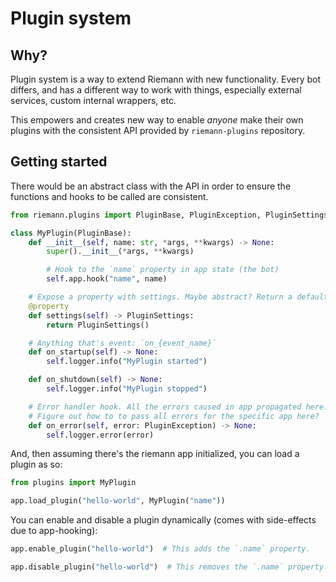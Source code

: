 # Plugin system

## Why?

Plugin system is a way to extend Riemann with new functionality. Every bot differs, and has a different way
to work with things, especially external services, custom internal wrappers, etc.

This empowers and creates new way to enable _anyone_ make their own plugins with the consistent API provided
by `riemann-plugins` repository.

## Getting started

There would be an abstract class with the API in order to ensure the functions and hooks to be called are
consistent.

```py
from riemann.plugins import PluginBase, PluginException, PluginSettings

class MyPlugin(PluginBase):
    def __init__(self, name: str, *args, **kwargs) -> None:
        super().__init__(*args, **kwargs)

        # Hook to the `name` property in app state (the bot)
        self.app.hook("name", name)

    # Expose a property with settings. Maybe abstract? Return a default value if not overridden.
    @property
    def settings(self) -> PluginSettings:
        return PluginSettings()

    # Anything that's event: `on_{event_name}`
    def on_startup(self) -> None:
        self.logger.info("MyPlugin started")

    def on_shutdown(self) -> None:
        self.logger.info("MyPlugin stopped")

    # Error handler hook. All the errors caused in app propagated here.
    # Figure out how to to pass all errors for the specific app here?
    def on_error(self, error: PluginException) -> None:
        self.logger.error(error)
```

And, then assuming there's the riemann app initialized, you can load a plugin as so:

```py
from plugins import MyPlugin

app.load_plugin("hello-world", MyPlugin("name"))
```

You can enable and disable a plugin dynamically (comes with side-effects due to app-hooking):

```py
app.enable_plugin("hello-world")  # This adds the `.name` property.

app.disable_plugin("hello-world")  # This removes the `.name` property.
```
